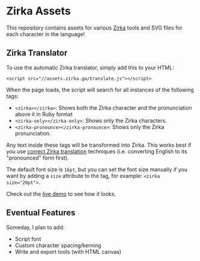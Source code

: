 # Zirka Assets

This repository contains assets for various [Zirka](https://zirka.ga) tools and SVG files for each character in the language!

## Zirka Translator

To use the automatic Zirka translator, simply add this to your HTML:

```
<script src="//assets.zirka.ga/translate.js"></script>
```

When the page loads, the script will search for all instances of the following tags:

- `<zirka></zirka>`: Shows both the Zirka character and the pronunciation above it in Ruby format
- `<zirka-only></zirka-only>`: Shows only the Zirka characters.
- `<zirka-pronounce></zirka-pronounce>`: Shows only the Zirka pronunciation.

Any text inside these tags will be transformed into Zirka. This works best if you use [correct Zirka translation](https://zirka.ga/usage) techniques (i.e. converting English to its "pronounced" form first).

The default font size is `16pt`, but you can set the font size manually if you want by adding a `size` attribute to the tag, for example: `<zirka size="20pt">`.

Check out the [live demo](https://assets.zirka.ga/demo.html) to see how it looks.

## Eventual Features

Someday, I plan to add:

- Script font
- Custom character spacing/kerning
- Write and export tools (with HTML canvas)